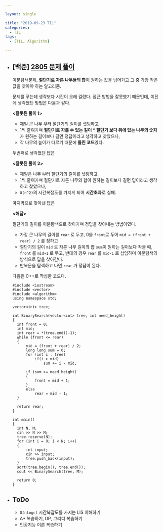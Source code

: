```yaml
---

layout: single

title: "2019-09-23 TIL"
categories:
  - TIL
tags:
  - [TIL, Algorithm]

---
```


- ## [백준] [2805 문제 풀이](https://github.com/JangHyeonJun/Algorithm/blob/master/Algorithms/2805.cpp)

  이분탐색문제, **절단기로 자른 나무들의 합**이 원하는 값을 넘어가고 그 중 가장 작은값을 찾아야 하는 알고리즘.

    문제를 푸는데 생각보다 시간이 오래 걸렸다. 접근 방법을 잘못했기 때문인데, 이전에 생각했던 방법은 다음과 같다.

  **<잘못된 풀이 1>**

  - 제일 큰 나무 부터 절단기의 길이를 셋팅하고
  - 1씩 줄여가며 **절단기로 자를 수 있는 길이 * 절단기 보다 위에 있는 나무의 숫자** 가 원하는 길이보다 길면 정답이라고 생각하고 찾았으나,
  - 각 나무의 높이가 다르기 때문에 **틀린 코드**였다.

  

  두번째로 생각했던 답은

  **<잘못된 풀이 2>**

  - 제일큰 나무 부터 절단기의 길이를 셋팅하고
  - 1씩 줄여가며 절단기로 자른 나무의 합이 원하는 길이보다 길면 답이라고 생각하고 찾았으나,
  - `O(n^2)`의 시간복잡도를 가지게 되어 **시간초과**로 실패.

  

  마지막으로 찾아낸 답은

  **<해답>**

  절단기의 길이를 이분탐색으로 찾아가며 정답을 찾아내는 방법이였다.

  - 가장 큰 나무의 길이를 `rear` 로 두고, 0을 `front`로 두어 `mid = (front + rear) / 2` 를 정하고
  - 절단기의 길이 `mid` 로 자른 나무 길이의 합 `sum`이 원하는 길이보다 작을 때, `front` 를 `mid+1` 로 두고, 반대의 경우 `rear` 를 `mid-1` 로 삽입하며 이분탐색의 방식으로 답을 찾아간다.
  - 반복문을 탐색하고 나면 `rear` 가 정답이 된다. 

  

  다음은 C++로 작성한 코드다.

  ```
  #include <iostream>
  #include <vector>
  #include <algorithm>
  using namespace std;
  
  vector<int> tree;
  
  int BinarySearch(vector<int> tree, int need_height)
  {
  	int front = 0;
  	int mid;
  	int rear = *(tree.end()-1);
  	while (front <= rear)
  	{
  		mid = (front + rear) / 2;
  		long long sum = 0;
  		for (int i : tree)
  			if(i > mid)
  				sum += i - mid;
  
  		if (sum >= need_height)
  		{
  			front = mid + 1;
  		}
  		else
  			rear = mid - 1;
  	}
  
  	return rear;
  }
  
  int main()
  {
  	int N, M;
  	cin >> N >> M;
  	tree.reserve(N);
  	for (int i = 0; i < N; i++)
  	{
  		int input;
  		cin >> input;
  		tree.push_back(input);
  	}
  	sort(tree.begin(), tree.end());
  	cout << BinarySearch(tree, M);
  
  	return 0;
  }
  ```

  

- ## ToDo

  - `O(nlogn)` 시간복잡도를 가지는 LIS 이해하기
  - A* 복습하기, DP, 그리디 복습하기
  - 인공지능 이론 복습하기


